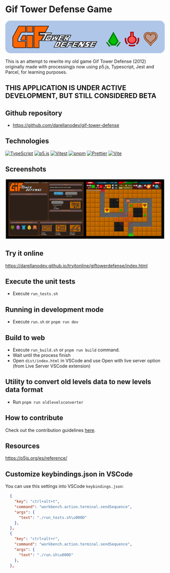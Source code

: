 # Gif Tower Defense Game

![git tower defense banner](https://github.com/darellanodev/gif-tower-defense/blob/main/img_github_readme/banner.png?raw=true)

This is an attempt to rewrite my old game Gif Tower Defense (2012) originally made with processingjs now using p5.js, Typescript, Jest and Parcel, for learning purposes.

## THIS APPLICATION IS UNDER ACTIVE DEVELOPMENT, BUT STILL CONSIDERED BETA

## Github repository

- <https://github.com/darellanodev/gif-tower-defense>

## Technologies

[![TypeScript](https://img.shields.io/badge/typescript-%23007ACC.svg?style=flat&logo=typescript&logoColor=white)](https://www.typescriptlang.org)
[![p5.js](https://img.shields.io/badge/p5.js-ED225D?style=flat&logo=p5dotjs&logoColor=white)](https://p5js.org)
[![Vitest](https://img.shields.io/badge/Vitest-6E78FF?style=flat&logo=vitest&logoColor=white)](https://vitest.dev)
[![pnpm](https://img.shields.io/badge/pnpm-%234a4a4a.svg?style=flat&logo=pnpm&logoColor=f69220)](https://pnpm.io)
[![Prettier](https://img.shields.io/badge/Prettier-F7B93E?style=flat&logo=prettier&logoColor=black)](https://prettier.io)
[![Vite](https://img.shields.io/badge/Vite-646CFF?style=flat&logo=vite&logoColor=white)](https://vitejs.dev)

## Screenshots

![git tower defense screenshots](https://github.com/darellanodev/gif-tower-defense/blob/main/img_github_readme/screenshots.png?raw=true)

## Try it online

<https://darellanodev.github.io/tryitonline/giftowerdefense/index.html>

## Execute the unit tests

- Execute `run_tests.sh`

## Running in development mode

- Execute `run.sh` or `pnpm run dev`

## Build to web

- Execute `run_build.sh` or `pnpm run build` command.
- Wait until the process finish
- Open `dist/index.html` in VSCode and use Open with live server option (from Live Server VSCode extension)

## Utility to convert old levels data to new levels data format

- Run `pnpm run oldlevelsconverter`

## How to contribute

Check out the contribution guidelines [here](./CONTRIBUTING.md).

## Resources

<https://p5js.org/es/reference/>

## Customize keybindings.json in VSCode

You can use this settings into VSCode `keybindings.json`:

```json
  {
    "key": "ctrl+alt+t",
    "command": "workbench.action.terminal.sendSequence",
    "args": {
      "text": "./run_tests.sh\u000D"
    },
  },
  {
    "key": "ctrl+alt+r",
    "command": "workbench.action.terminal.sendSequence",
    "args": {
      "text": "./run.sh\u000D"
    },
  },
```
